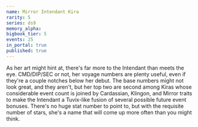 ```yaml
---
name: Mirror Intendant Kira
rarity: 5
series: ds9
memory_alpha:
bigbook_tier: 5
events: 25
in_portal: true
published: true
---
```


As her art might hint at, there's far more to the Intendant than meets the eye. CMD/DIP/SEC or not, her voyage numbers are plenty useful, even if they're a couple notches below her debut. The base numbers might not look great, and they aren't, but her top two are second among Kiras whose considerable event count is joined by Cardassian, Klingon, and Mirror traits to make the Intendant a Tuvix-like fusion of several possible future event bonuses. There's no huge stat number to point to, but with the requisite number of stars, she's a name that will come up more often than you might think.

